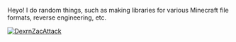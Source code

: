 Heyo! I do random things, such as making libraries for various Minecraft file formats, reverse engineering, etc.

[![DexrnZacAttack](https://github-readme-stats.vercel.app/api?username=DexrnZacAttack)](https://github.com/anuraghazra/github-readme-stats)
